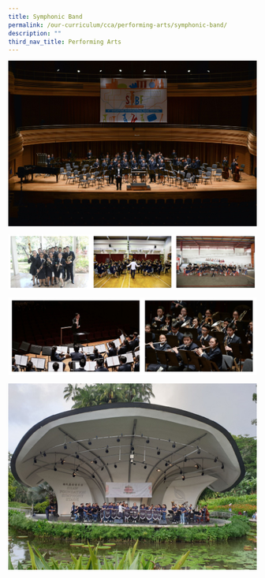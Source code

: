 ```yaml
---
title: Symphonic Band
permalink: /our-curriculum/cca/performing-arts/symphonic-band/
description: ""
third_nav_title: Performing Arts
---
```

![Symphonic Band](/images/SIBF%202018.jpeg)

![Symphonic Band](/images/Symphonic%20Band_1.jpg)

![Symphonic Band](/images/Symphonic%20Band_2.jpg)

![Symphonic Band](/images/Botanic%20Garden%201.jpeg)